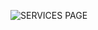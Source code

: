 ![SERVICES PAGE](https://user-images.githubusercontent.com/120185666/207141162-03500eb3-d3d0-4108-99f7-0d3fbfde682f.png)

